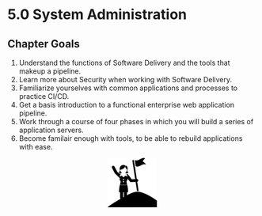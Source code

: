 # 5.0 System Administration

## Chapter Goals
 1. Understand the functions of Software Delivery and the tools that makeup a pipeline.
 2. Learn more about Security when working with Software Delivery.
 3. Familiarize yourselves with common applications and processes to practice CI/CD.
 4. Get a basis introduction to a functional enterprise web application pipeline.
 5. Work through a course of four phases in which you will build a series of application servers.
 6. Become familair enough with tools, to be able to rebuild applications with ease.

<center>

  ![](../img/goals.png)

</center>
